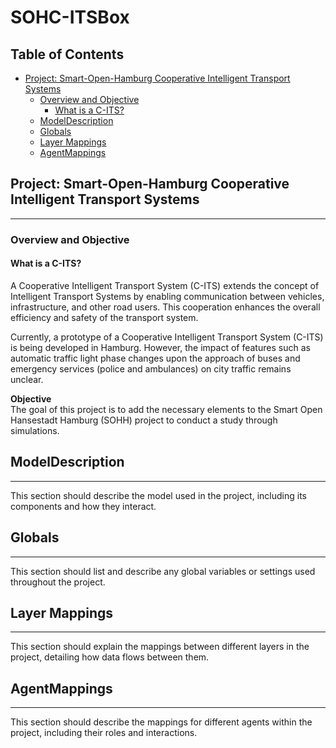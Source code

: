 # SOHC-ITSBox

## Table of Contents
- [Project: Smart-Open-Hamburg Cooperative Intelligent Transport Systems](#project-smart-open-hamburg-cooperative-intelligent-transport-systems)
    - [Overview and Objective](#overview-and-objective)
        - [What is a C-ITS?](#what-is-a-c-its)
    - [ModelDescription](#modeldescription)
    - [Globals](#globals)
    - [Layer Mappings](#layer-mappings)
    - [AgentMappings](#agentmappings)

## Project: Smart-Open-Hamburg Cooperative Intelligent Transport Systems
___

### Overview and Objective

#### What is a C-ITS?
A Cooperative Intelligent Transport System (C-ITS) extends the concept of Intelligent Transport Systems by enabling communication between vehicles, infrastructure, and other road users. This cooperation enhances the overall efficiency and safety of the transport system.

Currently, a prototype of a Cooperative Intelligent Transport System (C-ITS) is being developed in Hamburg. However, the impact of features such as automatic traffic light phase changes upon the approach of buses and emergency services (police and ambulances) on city traffic remains unclear.

**Objective**  
The goal of this project is to add the necessary elements to the Smart Open Hansestadt Hamburg (SOHH) project to conduct a study through simulations.

## ModelDescription
___
This section should describe the model used in the project, including its components and how they interact.

## Globals
___
This section should list and describe any global variables or settings used throughout the project.

## Layer Mappings
___
This section should explain the mappings between different layers in the project, detailing how data flows between them.

## AgentMappings
___
This section should describe the mappings for different agents within the project, including their roles and interactions.